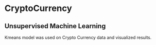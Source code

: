 # CryptoCurrency

## Unsupervised Machine Learning

Kmeans model was used on Crypto Currency data and visualized results.
